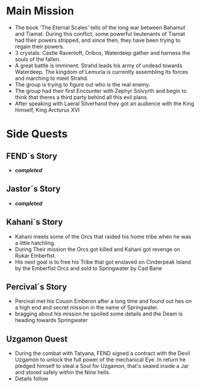 # Main Mission
- The book 'The Eternal Scales' tells of the long war between Bahamut and Tiamat. During this conflict, some powerful lieutenants of Tiamat had their powers stripped, and since then, they have been trying to regain their powers. 
- 3 crystals: Castle Ravenloft, Oribos, Waterdeep gather and harness the souls of the fallen. 
- A great battle is imminent. Strahd leads his army of undead towards Waterdeep. The kingdom of Lemuria is currently assembling its forces and marching to meet Strahd.
- The group is trying to figure out who is the real enemy.
- The group had their first Encounter with Zephyr Solvyrth and begin to think that theres a third party behind all this evil plans.
- After speaking with Laeral Silverhand they got an audience with the King himself, King Arcturus XVI

# Side Quests
## FEND´s Story
- **_completed_**

## Jastor´s Story
- **_completed_**

## Kahani´s Story
- Kahani meets some of the Orcs that raided his home tribe when he was a little hatchling.
- During Their mission the Orcs got killed and Kahani got revenge on Rukar Emberfist. 
- His next goal is to free his Tribe that got enslaved on Cinderpeak Island by the Emberfist Orcs and sold to Springwater by Cad Bane

## Percival´s Story
- Percival met his Cousin Emberon after a long time and found out hes on a high end and secret mission in the name of Springwater. 
- bragging about his mission he spoiled some details and the Deam is heading towards Springwater

## Uzgamon Quest
- During the combat with Tatyana, FEND signed a contract with the Devil Uzgamon to unlock the full power of the mechanical Eye. In return he pledged himself to steal a Soul for Uzgamon, that's sealed inside a Jar and stored safely within the Nine hells.
- Details follow

